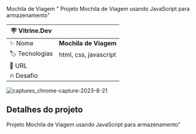 Mochila de Viagem 
" Projeto Mochila de Viagem usando JavaScript para armazenamento"

| :placard: Vitrine.Dev |     |
| -------------  | --- |
| :sparkles: Nome        | **Mochila de Viagem**
| :label: Tecnologias | html, css, javascript
| :rocket: URL         |
| :fire: Desafio     | 
 
![captures_chrome-capture-2023-8-21](https://github.com/Joao-VictorBarros/Mochila-de-viagem-Alura/assets/102555418/b6b1275e-9e50-4bab-8af3-1b60e06be674)





## Detalhes do projeto
Projeto Mochila de Viagem usando JavaScript para armazenamento"


